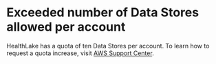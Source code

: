 # Exceeded number of Data Stores allowed per account<a name="limits-troubleshooting"></a>

HealthLake has a quota of ten Data Stores per account\. To learn how to request a quota increase, visit [AWS Support Center](https://docs.aws.amazon.com/general/latest/gr/aws_service_limits.html)\.